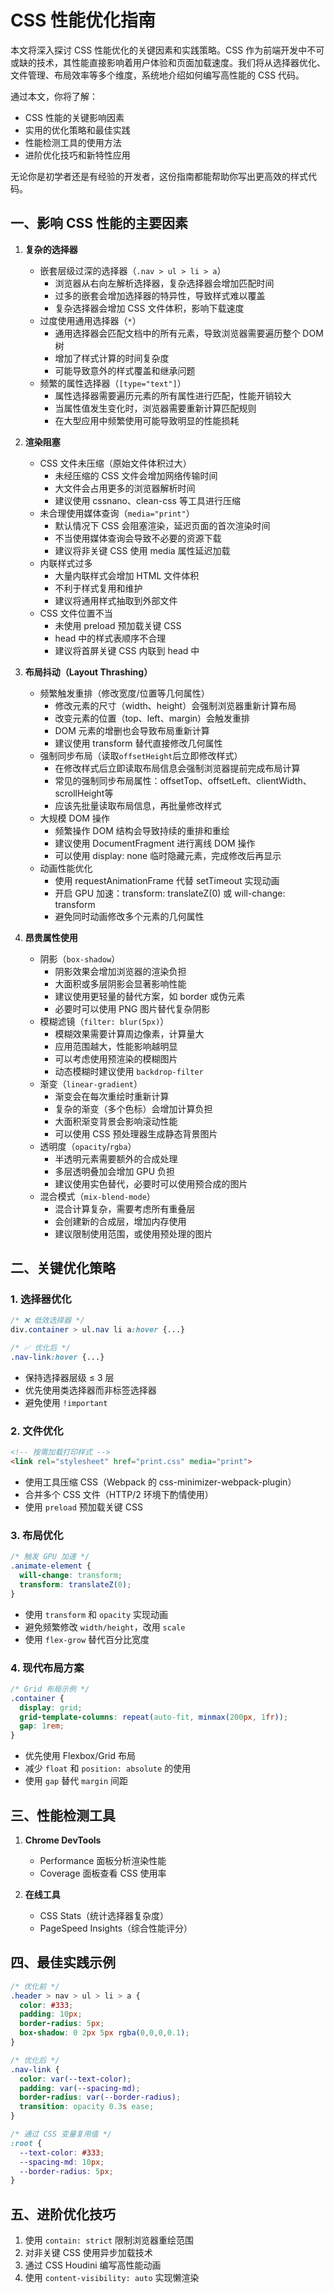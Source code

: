 # CSS 性能优化指南

本文将深入探讨 CSS 性能优化的关键因素和实践策略。CSS 作为前端开发中不可或缺的技术，其性能直接影响着用户体验和页面加载速度。我们将从选择器优化、文件管理、布局效率等多个维度，系统地介绍如何编写高性能的 CSS 代码。

通过本文，你将了解：
- CSS 性能的关键影响因素
- 实用的优化策略和最佳实践
- 性能检测工具的使用方法
- 进阶优化技巧和新特性应用

无论你是初学者还是有经验的开发者，这份指南都能帮助你写出更高效的样式代码。

## 一、影响 CSS 性能的主要因素

1. **复杂的选择器**
   - 嵌套层级过深的选择器（`.nav > ul > li > a`）
      - 浏览器从右向左解析选择器，复杂选择器会增加匹配时间
      - 过多的嵌套会增加选择器的特异性，导致样式难以覆盖
      - 复杂选择器会增加 CSS 文件体积，影响下载速度
   - 过度使用通用选择器（`*`）
      - 通用选择器会匹配文档中的所有元素，导致浏览器需要遍历整个 DOM 树
      - 增加了样式计算的时间复杂度
      - 可能导致意外的样式覆盖和继承问题
   - 频繁的属性选择器（`[type="text"]`）
      - 属性选择器需要遍历元素的所有属性进行匹配，性能开销较大
      - 当属性值发生变化时，浏览器需要重新计算匹配规则
      - 在大型应用中频繁使用可能导致明显的性能损耗

2. **渲染阻塞**
   - CSS 文件未压缩（原始文件体积过大）
      - 未经压缩的 CSS 文件会增加网络传输时间
      - 大文件会占用更多的浏览器解析时间
      - 建议使用 cssnano、clean-css 等工具进行压缩
   - 未合理使用媒体查询（`media="print"`）
      - 默认情况下 CSS 会阻塞渲染，延迟页面的首次渲染时间
      - 不当使用媒体查询会导致不必要的资源下载
      - 建议将非关键 CSS 使用 media 属性延迟加载
   - 内联样式过多
      - 大量内联样式会增加 HTML 文件体积
      - 不利于样式复用和维护
      - 建议将通用样式抽取到外部文件
   - CSS 文件位置不当
      - 未使用 preload 预加载关键 CSS
      - head 中的样式表顺序不合理
      - 建议将首屏关键 CSS 内联到 head 中

3. **布局抖动（Layout Thrashing）**
   - 频繁触发重排（修改宽度/位置等几何属性）
      - 修改元素的尺寸（width、height）会强制浏览器重新计算布局
      - 改变元素的位置（top、left、margin）会触发重排
      - DOM 元素的增删也会导致布局重新计算
      - 建议使用 transform 替代直接修改几何属性
   - 强制同步布局（读取`offsetHeight`后立即修改样式）
      - 在修改样式后立即读取布局信息会强制浏览器提前完成布局计算
      - 常见的强制同步布局属性：offsetTop、offsetLeft、clientWidth、scrollHeight等
      - 应该先批量读取布局信息，再批量修改样式
   - 大规模 DOM 操作
      - 频繁操作 DOM 结构会导致持续的重排和重绘
      - 建议使用 DocumentFragment 进行离线 DOM 操作
      - 可以使用 display: none 临时隐藏元素，完成修改后再显示
   - 动画性能优化
      - 使用 requestAnimationFrame 代替 setTimeout 实现动画
      - 开启 GPU 加速：transform: translateZ(0) 或 will-change: transform
      - 避免同时动画修改多个元素的几何属性

4. **昂贵属性使用**
   - 阴影（`box-shadow`）
      - 阴影效果会增加浏览器的渲染负担
      - 大面积或多层阴影会显著影响性能
      - 建议使用更轻量的替代方案，如 border 或伪元素
      - 必要时可以使用 PNG 图片替代复杂阴影
   - 模糊滤镜（`filter: blur(5px)`）
      - 模糊效果需要计算周边像素，计算量大
      - 应用范围越大，性能影响越明显
      - 可以考虑使用预渲染的模糊图片
      - 动态模糊时建议使用 `backdrop-filter`
   - 渐变（`linear-gradient`）
      - 渐变会在每次重绘时重新计算
      - 复杂的渐变（多个色标）会增加计算负担
      - 大面积渐变背景会影响滚动性能
      - 可以使用 CSS 预处理器生成静态背景图片
   - 透明度（`opacity`/`rgba`）
      - 半透明元素需要额外的合成处理
      - 多层透明叠加会增加 GPU 负担
      - 建议使用实色替代，必要时可以使用预合成的图片
   - 混合模式（`mix-blend-mode`）
      - 混合计算复杂，需要考虑所有重叠层
      - 会创建新的合成层，增加内存使用
      - 建议限制使用范围，或使用预处理的图片

## 二、关键优化策略

### 1. 选择器优化
```css
/* ❌ 低效选择器 */
div.container > ul.nav li a:hover {...}

/* ✅ 优化后 */
.nav-link:hover {...}
```
- 保持选择器层级 ≤ 3 层
- 优先使用类选择器而非标签选择器
- 避免使用 `!important`

### 2. 文件优化
```html
<!-- 按需加载打印样式 -->
<link rel="stylesheet" href="print.css" media="print">
```
- 使用工具压缩 CSS（Webpack 的 css-minimizer-webpack-plugin）
- 合并多个 CSS 文件（HTTP/2 环境下酌情使用）
- 使用 `preload` 预加载关键 CSS

### 3. 布局优化
```css
/* 触发 GPU 加速 */
.animate-element {
  will-change: transform;
  transform: translateZ(0);
}
```
- 使用 `transform` 和 `opacity` 实现动画
- 避免频繁修改 `width/height`，改用 `scale`
- 使用 `flex-grow` 替代百分比宽度

### 4. 现代布局方案
```css
/* Grid 布局示例 */
.container {
  display: grid;
  grid-template-columns: repeat(auto-fit, minmax(200px, 1fr));
  gap: 1rem;
}
```
- 优先使用 Flexbox/Grid 布局
- 减少 `float` 和 `position: absolute` 的使用
- 使用 `gap` 替代 `margin` 间距

## 三、性能检测工具
1. **Chrome DevTools**
   - Performance 面板分析渲染性能
   - Coverage 面板查看 CSS 使用率
   
2. **在线工具**
   - CSS Stats（统计选择器复杂度）
   - PageSpeed Insights（综合性能评分）

## 四、最佳实践示例
```css
/* 优化前 */
.header > nav > ul > li > a {
  color: #333;
  padding: 10px;
  border-radius: 5px;
  box-shadow: 0 2px 5px rgba(0,0,0,0.1);
}

/* 优化后 */
.nav-link {
  color: var(--text-color);
  padding: var(--spacing-md);
  border-radius: var(--border-radius);
  transition: opacity 0.3s ease;
}

/* 通过 CSS 变量复用值 */
:root {
  --text-color: #333;
  --spacing-md: 10px;
  --border-radius: 5px;
}
```

## 五、进阶优化技巧
1. 使用 `contain: strict` 限制浏览器重绘范围
2. 对非关键 CSS 使用异步加载技术
3. 通过 CSS Houdini 编写高性能动画
4. 使用 `content-visibility: auto` 实现懒渲染
